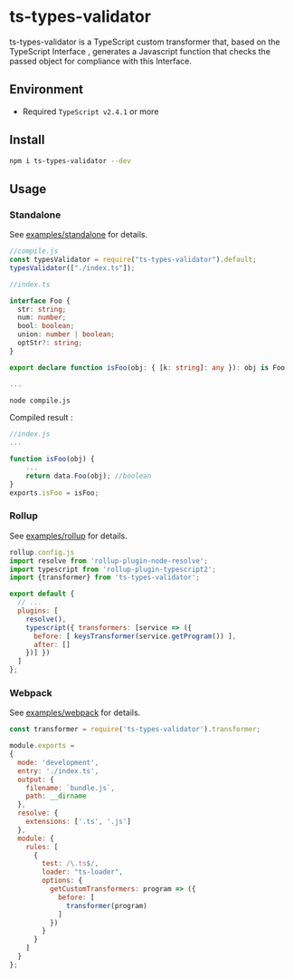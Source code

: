 # ts-types-validator

ts-types-validator is a TypeScript custom transformer that, based on the TypeScript Interface , generates a Javascript function that checks the passed object for compliance with this Interface.

## Environment

- Required `TypeScript v2.4.1` or more

## Install

```sh
npm i ts-types-validator --dev
```

## Usage

### Standalone

See [examples/standalone](https://github.com/nayl-gafurov/ts-types-validator/tree/master/examples/standalone) for details.

```ts
//compile.js
const typesValidator = require("ts-types-validator").default;
typesValidator(["./index.ts"]);
```

```ts
//index.ts

interface Foo {
  str: string;
  num: number;
  bool: boolean;
  union: number | boolean;
  optStr?: string;
}

export declare function isFoo(obj: { [k: string]: any }): obj is Foo

...

```

```sh
node compile.js
```

Compiled result :

```ts
//index.js
...

function isFoo(obj) {
    ...
    return data.Foo(obj); //boolean
}
exports.isFoo = isFoo;

```

### Rollup

See [examples/rollup](https://github.com/nayl-gafurov/ts-types-validator/tree/master/examples/rollup) for details.

```js
rollup.config.js
import resolve from 'rollup-plugin-node-resolve';
import typescript from 'rollup-plugin-typescript2';
import {transformer} from 'ts-types-validator';

export default {
  // ...
  plugins: [
    resolve(),
    typescript({ transformers: [service => ({
      before: [ keysTransformer(service.getProgram()) ],
      after: []
    })] })
  ]
};
```

### Webpack

See [examples/webpack](https://github.com/nayl-gafurov/ts-types-validator/tree/master/examples/webpack) for details.

```js
const transformer = require('ts-types-validator').transformer;

module.exports =
{
  mode: 'development',
  entry: './index.ts',
  output: {
    filename: `bundle.js`,
    path: __dirname
  },
  resolve: {
    extensions: ['.ts', '.js']
  },
  module: {
    rules: [
      {
        test: /\.ts$/,
        loader: "ts-loader",
        options: {
          getCustomTransformers: program => ({
            before: [
              transformer(program)
            ]
          })
        }
      }
    ]
  }
};
```
